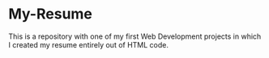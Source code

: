 # My-Resume
This is a repository with one of my first Web Development projects in which I created my resume entirely out of HTML code.
